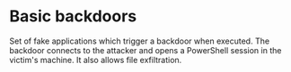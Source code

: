 # Basic backdoors
Set of fake applications which trigger a backdoor when executed.
The backdoor connects to the attacker and opens a PowerShell session in the victim's machine. It also allows file exfiltration.
